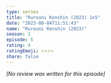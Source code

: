 ```yaml
---
type: series
title: "Rurouni Kenshin (2023) 1x5"
date: "2023-08-04T11:51:43"
name: "Rurouni Kenshin (2023)"
season: 1
episode: 5
rating: 4
ratingEmoji: ⭐️⭐️⭐️⭐️
share: false
---
```


_[No review was written for this episode]_
